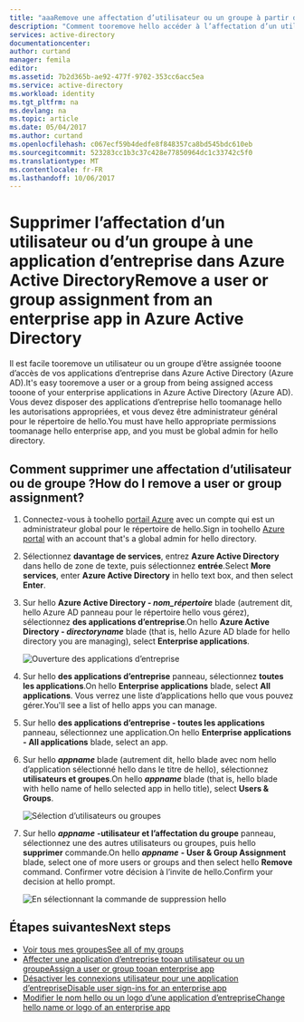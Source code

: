```yaml
---
title: "aaaRemove une affectation d’utilisateur ou un groupe à partir d’une application d’entreprise dans Active Directory de Azure | Documents Microsoft"
description: "Comment tooremove hello accéder à l’affectation d’un utilisateur ou un groupe à partir d’une application d’entreprise dans Azure Active Directory"
services: active-directory
documentationcenter: 
author: curtand
manager: femila
editor: 
ms.assetid: 7b2d365b-ae92-477f-9702-353cc6acc5ea
ms.service: active-directory
ms.workload: identity
ms.tgt_pltfrm: na
ms.devlang: na
ms.topic: article
ms.date: 05/04/2017
ms.author: curtand
ms.openlocfilehash: c067ecf59b4dedfe8f848357ca8bd545bdc610eb
ms.sourcegitcommit: 523283cc1b3c37c428e77850964dc1c33742c5f0
ms.translationtype: MT
ms.contentlocale: fr-FR
ms.lasthandoff: 10/06/2017
---
```

# <a name="remove-a-user-or-group-assignment-from-an-enterprise-app-in-azure-active-directory"></a><span data-ttu-id="b6cee-103">Supprimer l’affectation d’un utilisateur ou d’un groupe à une application d’entreprise dans Azure Active Directory</span><span class="sxs-lookup"><span data-stu-id="b6cee-103">Remove a user or group assignment from an enterprise app in Azure Active Directory</span></span>
<span data-ttu-id="b6cee-104">Il est facile tooremove un utilisateur ou un groupe d’être assignée tooone d’accès de vos applications d’entreprise dans Azure Active Directory (Azure AD).</span><span class="sxs-lookup"><span data-stu-id="b6cee-104">It's easy tooremove a user or a group from being assigned access tooone of your enterprise applications in Azure Active Directory (Azure AD).</span></span> <span data-ttu-id="b6cee-105">Vous devez disposer des applications d’entreprise hello toomanage hello les autorisations appropriées, et vous devez être administrateur général pour le répertoire de hello.</span><span class="sxs-lookup"><span data-stu-id="b6cee-105">You must have hello appropriate permissions toomanage hello enterprise app, and you must be global admin for hello directory.</span></span>

## <a name="how-do-i-remove-a-user-or-group-assignment"></a><span data-ttu-id="b6cee-106">Comment supprimer une affectation d’utilisateur ou de groupe ?</span><span class="sxs-lookup"><span data-stu-id="b6cee-106">How do I remove a user or group assignment?</span></span>
1. <span data-ttu-id="b6cee-107">Connectez-vous à toohello [portail Azure](https://portal.azure.com) avec un compte qui est un administrateur global pour le répertoire de hello.</span><span class="sxs-lookup"><span data-stu-id="b6cee-107">Sign in toohello [Azure portal](https://portal.azure.com) with an account that's a global admin for hello directory.</span></span>
2. <span data-ttu-id="b6cee-108">Sélectionnez **davantage de services**, entrez **Azure Active Directory** dans hello de zone de texte, puis sélectionnez **entrée**.</span><span class="sxs-lookup"><span data-stu-id="b6cee-108">Select **More services**, enter **Azure Active Directory** in hello text box, and then select **Enter**.</span></span>
3. <span data-ttu-id="b6cee-109">Sur hello **Azure Active Directory - *nom_répertoire***  blade (autrement dit, hello Azure AD panneau pour le répertoire hello vous gérez), sélectionnez **des applications d’entreprise**.</span><span class="sxs-lookup"><span data-stu-id="b6cee-109">On hello **Azure Active Directory - *directoryname*** blade (that is, hello Azure AD blade for hello directory you are managing), select **Enterprise applications**.</span></span>

    ![Ouverture des applications d’entreprise](./media/active-directory-coreapps-remove-assignment-user-azure-portal/open-enterprise-apps.png)
4. <span data-ttu-id="b6cee-111">Sur hello **des applications d’entreprise** panneau, sélectionnez **toutes les applications**.</span><span class="sxs-lookup"><span data-stu-id="b6cee-111">On hello **Enterprise applications** blade, select **All applications**.</span></span> <span data-ttu-id="b6cee-112">Vous verrez une liste d’applications hello que vous pouvez gérer.</span><span class="sxs-lookup"><span data-stu-id="b6cee-112">You'll see a list of hello apps you can manage.</span></span>
5. <span data-ttu-id="b6cee-113">Sur hello **des applications d’entreprise - toutes les applications** panneau, sélectionnez une application.</span><span class="sxs-lookup"><span data-stu-id="b6cee-113">On hello **Enterprise applications - All applications** blade, select an app.</span></span>
6. <span data-ttu-id="b6cee-114">Sur hello ***appname*** blade (autrement dit, hello blade avec nom hello d’application sélectionné hello dans le titre de hello), sélectionnez **utilisateurs et groupes**.</span><span class="sxs-lookup"><span data-stu-id="b6cee-114">On hello ***appname*** blade (that is, hello blade with hello name of hello selected app in hello title), select **Users & Groups**.</span></span>

    ![Sélection d’utilisateurs ou groupes](./media/active-directory-coreapps-remove-assignment-user-azure-portal/remove-app-users.png)
7. <span data-ttu-id="b6cee-116">Sur hello ***appname*** **-utilisateur et l’affectation du groupe** panneau, sélectionnez une des autres utilisateurs ou groupes, puis hello **supprimer** commande.</span><span class="sxs-lookup"><span data-stu-id="b6cee-116">On hello ***appname*** **- User & Group Assignment** blade, select one of more users or groups and then select hello **Remove** command.</span></span> <span data-ttu-id="b6cee-117">Confirmer votre décision à l’invite de hello.</span><span class="sxs-lookup"><span data-stu-id="b6cee-117">Confirm your decision at hello prompt.</span></span>

    ![En sélectionnant la commande de suppression hello](./media/active-directory-coreapps-remove-assignment-user-azure-portal/remove-users.png)

## <a name="next-steps"></a><span data-ttu-id="b6cee-119">Étapes suivantes</span><span class="sxs-lookup"><span data-stu-id="b6cee-119">Next steps</span></span>
* [<span data-ttu-id="b6cee-120">Voir tous mes groupes</span><span class="sxs-lookup"><span data-stu-id="b6cee-120">See all of my groups</span></span>](active-directory-groups-view-azure-portal.md)
* [<span data-ttu-id="b6cee-121">Affecter une application d’entreprise tooan utilisateur ou un groupe</span><span class="sxs-lookup"><span data-stu-id="b6cee-121">Assign a user or group tooan enterprise app</span></span>](active-directory-coreapps-assign-user-azure-portal.md)
* [<span data-ttu-id="b6cee-122">Désactiver les connexions utilisateur pour une application d’entreprise</span><span class="sxs-lookup"><span data-stu-id="b6cee-122">Disable user sign-ins for an enterprise app</span></span>](active-directory-coreapps-disable-app-azure-portal.md)
* [<span data-ttu-id="b6cee-123">Modifier le nom hello ou un logo d’une application d’entreprise</span><span class="sxs-lookup"><span data-stu-id="b6cee-123">Change hello name or logo of an enterprise app</span></span>](active-directory-coreapps-change-app-logo-user-azure-portal.md)
